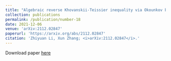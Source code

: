 ```yaml
---
title: "Algebraic reverse Khovanskii-Teissier inequality via Okounkov bodies"
collection: publications
permalink: /publication/number-18
date: 2021-12-06
venue: 'arXiv:2112.02847'
paperurl: 'https://arxiv.org/abs/2112.02847'
citation: 'Zhiyuan Li, Xun Zhang; <i>arXiv:2112.02847</i>.'
---
```


Download paper [here](https://arxiv.org/abs/2112.02847)


